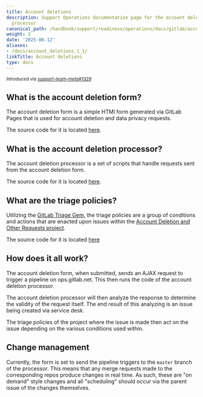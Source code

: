```yaml
---
title: Account deletions
description: Support Operations documentation page for the account deletion form and
  processor
canonical_path: /handbook/support/readiness/operations/docs/gitlab/account_deletions
weight: 2
date: '2025-06-12'
aliases:
- /docs/account_deletions_1_1/
linkTitle: Account deletions
type: docs
---
```


<sup>*Introduced via [support-team-meta#1329](https://gitlab.com/gitlab-com/support/support-team-meta/-/issues/1329)*</sup>

## What is the account deletion form?

The account deletion form is a simple HTMl form generated via GitLab Pages that
is used for account deletion and data privacy requests.

The source code for it is located
[here](https://gitlab.com/gitlab-com/support/support-ops/forms/account-deletion).

## What is the account deletion processor?

The account deletion processor is a set of scripts that handle requests sent
from the account deletion form.

The source code for it is located
[here](https://gitlab.com/gitlab-support-readiness/processors/account-deletion-processor).

## What are the triage policies?

Utilizing the
[GitLab Triage Gem](https://gitlab.com/gitlab-org/ruby/gems/gitlab-triage), the
triage policies are a group of conditions and actions that are enacted upon
issues within the
[Account Deletion and Other Requests project](https://gitlab.com/gitlab-com/gdpr-request).

The source code for it is located
[here](https://gitlab.com/gitlab-com/gdpr-request/-/blob/master/.triage-policies.yml)

## How does it all work?

The account deletion form, when submitted, sends an AJAX request to trigger a
pipeline on ops.gitlab.net. This then runs the code of the account deletion
processor.

The account deletion processor will then analyze the response to determine the
validity of the request itself. The end result of this analyzing is an issue
being created via service desk.

The triage policies of the project where the issue is made then act on the issue
depending on the various conditions used within.

## Change management

Currently, the form is set to send the pipeline triggers to the `master` branch
of the processor. This means that any merge requests made to the corresponding
repos produce changes in real time. As such, these are "on demand" style changes
and all "scheduling" should occur via the parent issue of the changes
themselves.
